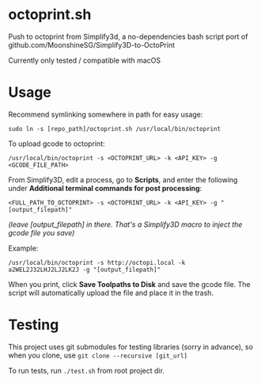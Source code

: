# octoprint.sh
Push to octoprint from Simplify3d, a no-dependencies bash script port of github.com/MoonshineSG/Simplify3D-to-OctoPrint 

Currently only tested / compatible with macOS

# Usage

Recommend symlinking somewhere in path for easy usage:

```sudo ln -s [repo_path]/octoprint.sh /usr/local/bin/octoprint```

To upload gcode to octoprint:

```/usr/local/bin/octoprint -s <OCTOPRINT_URL> -k <API_KEY> -g <GCODE_FILE_PATH>```

From Simplify3D, edit a process, go to **Scripts**, and enter the following under **Additional terminal commands for post processing**:

```<FULL_PATH_TO_OCTOPRINT> -s <OCTOPRINT_URL> -k <API_KEY> -g "[output_filepath]"```

*(leave [output_filepath] in there. That's a Simplify3D macro to inject the gcode file you save)*

Example:

```/usr/local/bin/octoprint -s http://octopi.local -k a2WEL2J32LHJ2LJ2LK2J -g "[output_filepath]"```

When you print, click **Save Toolpaths to Disk** and save the gcode file. The script will automatically upload the file and place it in the trash.

# Testing

This project uses git submodules for testing libraries (sorry in advance), so when you clone, use ```git clone --recursive [git_url]```

To run tests, run ```./test.sh``` from root project dir.
